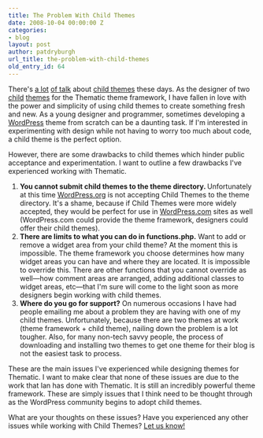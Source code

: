 ```yaml
---
title: The Problem With Child Themes
date: 2008-10-04 00:00:00 Z
categories:
- blog
layout: post
author: patdryburgh
url_title: the-problem-with-child-themes
old_entry_id: 64
---
```


There's <a title="Ian Stewart on Child Themes" href="http://weblogtoolscollection.com/archives/2008/10/04/ian-stewart-on-child-themes-part-1/">a lot</a> <a title="Darren Hoyt on Child Themes" href="http://www.darrenhoyt.com/2008/09/18/exploring-wordpress-frameworks-and-child-themes/">of talk</a> about <a title="ThemeShaper.com - How to redesign with Child Themes" href="http://themeshaper.com/functions-php-wordpress-child-themes/">child themes</a> these days. As the designer of two <a title="Shameless Plug for Junction" href="http://patdryburgh.com/junction/">child</a> <a title="Shameless Plug for BLAMatic" href="http://patdryburgh.com/blamatic/">themes</a> for the Thematic theme framework, I have fallen in love with the power and simplicity of using child themes to create something fresh and new. As a young designer and programmer, sometimes developing a <a title="WordPress is Hot" href="http://wordpress.org">WordPress</a> theme from scratch can be a daunting task. If I'm interested in experimenting with design while not having to worry too much about code, a child theme is the perfect option. 

However, there are some drawbacks to child themes which hinder public acceptance and experimentation. I want to outline a few drawbacks I've experienced working with Thematic. 

<!--more-->
<ol>
	<li><strong>You cannot submit child themes to the theme directory. </strong>Unfortunately at this time <a href="http://wordpress.org">WordPress.org</a> is not accepting Child Themes to the theme directory. It's a shame, because if Child Themes were more widely accepted, they would be perfect for use in <a title="WordPress.com" href="http://wordpress.com">WordPress.com</a> sites as well (WordPress.com could provide the theme framework, designers could offer their child themes).</li>
	<li><strong>There are limits to what you can do in functions.php.</strong> Want to add or remove a widget area from your child theme? At the moment this is impossible. The theme framework you choose determines how many widget areas you can have and where they are located. It is impossible to override this. There are other functions that you cannot override as well—how comment areas are arranged, adding additional classes to widget areas, etc—that I'm sure will come to the light soon as more designers begin working with child themes. </li>
	<li><strong>Where do you go for support?</strong> On numerous occasions I have had people emailing me about a problem they are having with one of my child themes. Unfortunately, because there are two themes at work (theme framework + child theme), nailing down the problem is a lot tougher. Also, for many non-tech savvy people, the process of downloading and installing two themes to get one theme for their blog is not the easiest task to process. </li>
</ol>
These are the main issues I've experienced while designing themes for Thematic. I want to make clear that none of these issues are due to the work that Ian has done with Thematic. It is still an incredibly powerful theme framework. These are simply issues that I think need to be thought through as the WordPress community begins to adopt child themes.

What are your thoughts on these issues? Have you experienced any other issues while working with Child Themes? <a href="http://patdryburgh.com/design/the-problem-with-child-themes/#respond">Let us know!</a>